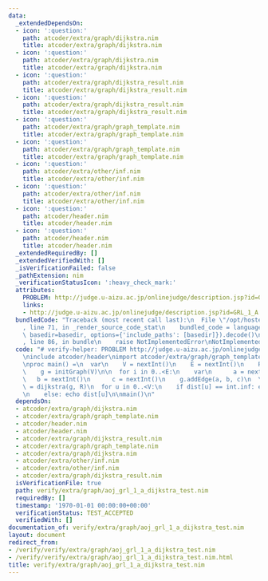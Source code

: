 ```yaml
---
data:
  _extendedDependsOn:
  - icon: ':question:'
    path: atcoder/extra/graph/dijkstra.nim
    title: atcoder/extra/graph/dijkstra.nim
  - icon: ':question:'
    path: atcoder/extra/graph/dijkstra.nim
    title: atcoder/extra/graph/dijkstra.nim
  - icon: ':question:'
    path: atcoder/extra/graph/dijkstra_result.nim
    title: atcoder/extra/graph/dijkstra_result.nim
  - icon: ':question:'
    path: atcoder/extra/graph/dijkstra_result.nim
    title: atcoder/extra/graph/dijkstra_result.nim
  - icon: ':question:'
    path: atcoder/extra/graph/graph_template.nim
    title: atcoder/extra/graph/graph_template.nim
  - icon: ':question:'
    path: atcoder/extra/graph/graph_template.nim
    title: atcoder/extra/graph/graph_template.nim
  - icon: ':question:'
    path: atcoder/extra/other/inf.nim
    title: atcoder/extra/other/inf.nim
  - icon: ':question:'
    path: atcoder/extra/other/inf.nim
    title: atcoder/extra/other/inf.nim
  - icon: ':question:'
    path: atcoder/header.nim
    title: atcoder/header.nim
  - icon: ':question:'
    path: atcoder/header.nim
    title: atcoder/header.nim
  _extendedRequiredBy: []
  _extendedVerifiedWith: []
  _isVerificationFailed: false
  _pathExtension: nim
  _verificationStatusIcon: ':heavy_check_mark:'
  attributes:
    PROBLEM: http://judge.u-aizu.ac.jp/onlinejudge/description.jsp?id=GRL_1_A
    links:
    - http://judge.u-aizu.ac.jp/onlinejudge/description.jsp?id=GRL_1_A
  bundledCode: "Traceback (most recent call last):\n  File \"/opt/hostedtoolcache/Python/3.9.6/x64/lib/python3.9/site-packages/onlinejudge_verify/documentation/build.py\"\
    , line 71, in _render_source_code_stat\n    bundled_code = language.bundle(stat.path,\
    \ basedir=basedir, options={'include_paths': [basedir]}).decode()\n  File \"/opt/hostedtoolcache/Python/3.9.6/x64/lib/python3.9/site-packages/onlinejudge_verify/languages/nim.py\"\
    , line 86, in bundle\n    raise NotImplementedError\nNotImplementedError\n"
  code: "# verify-helper: PROBLEM http://judge.u-aizu.ac.jp/onlinejudge/description.jsp?id=GRL_1_A\n\
    \ninclude atcoder/header\nimport atcoder/extra/graph/graph_template\nimport atcoder/extra/graph/dijkstra\n\
    \nproc main() =\n  var\n    V = nextInt()\n    E = nextInt()\n    R = nextInt()\n\
    \    g = initGraph(V)\n\n  for i in 0..<E:\n    var\n      a = nextInt()\n   \
    \   b = nextInt()\n      c = nextInt()\n    g.addEdge(a, b, c)\n  \n  let dist\
    \ = dijkstra(g, R)\n  for u in 0..<V:\n    if dist[u] == int.inf: echo \"INF\"\
    \n    else: echo dist[u]\n\nmain()\n"
  dependsOn:
  - atcoder/extra/graph/dijkstra.nim
  - atcoder/extra/graph/graph_template.nim
  - atcoder/header.nim
  - atcoder/header.nim
  - atcoder/extra/graph/dijkstra_result.nim
  - atcoder/extra/graph/graph_template.nim
  - atcoder/extra/graph/dijkstra.nim
  - atcoder/extra/other/inf.nim
  - atcoder/extra/other/inf.nim
  - atcoder/extra/graph/dijkstra_result.nim
  isVerificationFile: true
  path: verify/extra/graph/aoj_grl_1_a_dijkstra_test.nim
  requiredBy: []
  timestamp: '1970-01-01 00:00:00+00:00'
  verificationStatus: TEST_ACCEPTED
  verifiedWith: []
documentation_of: verify/extra/graph/aoj_grl_1_a_dijkstra_test.nim
layout: document
redirect_from:
- /verify/verify/extra/graph/aoj_grl_1_a_dijkstra_test.nim
- /verify/verify/extra/graph/aoj_grl_1_a_dijkstra_test.nim.html
title: verify/extra/graph/aoj_grl_1_a_dijkstra_test.nim
---
```

